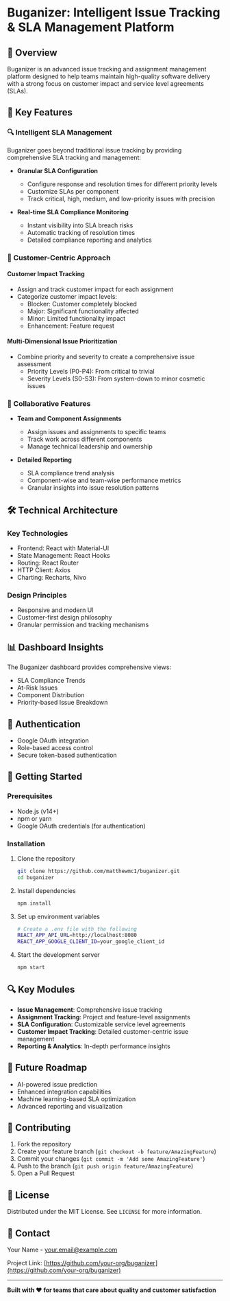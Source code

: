 # Buganizer: Intelligent Issue Tracking & SLA Management Platform

## 🚀 Overview

Buganizer is an advanced issue tracking and assignment management platform designed to help teams maintain high-quality software delivery with a strong focus on customer impact and service level agreements (SLAs).

## 🎯 Key Features

### 🔍 Intelligent SLA Management
Buganizer goes beyond traditional issue tracking by providing comprehensive SLA tracking and management:

- **Granular SLA Configuration**
  - Configure response and resolution times for different priority levels
  - Customize SLAs per component
  - Track critical, high, medium, and low-priority issues with precision

- **Real-time SLA Compliance Monitoring**
  - Instant visibility into SLA breach risks
  - Automatic tracking of resolution times
  - Detailed compliance reporting and analytics

### 🏢 Customer-Centric Approach

#### Customer Impact Tracking
- Assign and track customer impact for each assignment
- Categorize customer impact levels:
  - Blocker: Customer completely blocked
  - Major: Significant functionality affected
  - Minor: Limited functionality impact
  - Enhancement: Feature request

#### Multi-Dimensional Issue Prioritization
- Combine priority and severity to create a comprehensive issue assessment
  - Priority Levels (P0-P4): From critical to trivial
  - Severity Levels (S0-S3): From system-down to minor cosmetic issues

### 🤝 Collaborative Features

- **Team and Component Assignments**
  - Assign issues and assignments to specific teams
  - Track work across different components
  - Manage technical leadership and ownership

- **Detailed Reporting**
  - SLA compliance trend analysis
  - Component-wise and team-wise performance metrics
  - Granular insights into issue resolution patterns

## 🛠 Technical Architecture

### Key Technologies
- Frontend: React with Material-UI
- State Management: React Hooks
- Routing: React Router
- HTTP Client: Axios
- Charting: Recharts, Nivo

### Design Principles
- Responsive and modern UI
- Customer-first design philosophy
- Granular permission and tracking mechanisms

## 📊 Dashboard Insights

The Buganizer dashboard provides comprehensive views:
- SLA Compliance Trends
- At-Risk Issues
- Component Distribution
- Priority-based Issue Breakdown

## 🔐 Authentication

- Google OAuth integration
- Role-based access control
- Secure token-based authentication

## 🚀 Getting Started

### Prerequisites
- Node.js (v14+)
- npm or yarn
- Google OAuth credentials (for authentication)

### Installation

1. Clone the repository
   ```bash
   git clone https://github.com/matthewmc1/buganizer.git
   cd buganizer
   ```

2. Install dependencies
   ```bash
   npm install
   ```

3. Set up environment variables
   ```bash
   # Create a .env file with the following
   REACT_APP_API_URL=http://localhost:8080
   REACT_APP_GOOGLE_CLIENT_ID=your_google_client_id
   ```

4. Start the development server
   ```bash
   npm start
   ```

## 🔍 Key Modules

- **Issue Management**: Comprehensive issue tracking
- **Assignment Tracking**: Project and feature-level assignments
- **SLA Configuration**: Customizable service level agreements
- **Customer Impact Tracking**: Detailed customer-centric issue management
- **Reporting & Analytics**: In-depth performance insights

## 🔮 Future Roadmap

- AI-powered issue prediction
- Enhanced integration capabilities
- Machine learning-based SLA optimization
- Advanced reporting and visualization

## 🤝 Contributing

1. Fork the repository
2. Create your feature branch (`git checkout -b feature/AmazingFeature`)
3. Commit your changes (`git commit -m 'Add some AmazingFeature'`)
4. Push to the branch (`git push origin feature/AmazingFeature`)
5. Open a Pull Request

## 📄 License

Distributed under the MIT License. See `LICENSE` for more information.

## 💬 Contact

Your Name - your.email@example.com

Project Link: [https://github.com/your-org/buganizer](https://github.com/your-org/buganizer)

---

**Built with ❤️ for teams that care about quality and customer satisfaction**